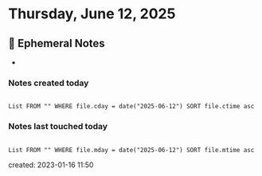# Thursday, June 12, 2025

## 📝 Ephemeral Notes

- 

### Notes created today

```dataview

List FROM "" WHERE file.cday = date("2025-06-12") SORT file.ctime asc

```

### Notes last touched today

```dataview

List FROM "" WHERE file.mday = date("2025-06-12") SORT file.mtime asc

```

created: 2023-01-16 11:50
